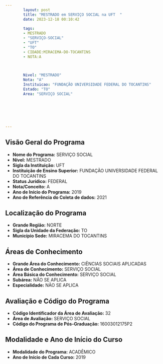 ```yaml
---
        layout: post
        title: "MESTRADO em SERVIÇO SOCIAL na UFT  "
        date: 2023-12-18 00:10:42
     
        tags:
        - MESTRADO
        - "SERVIÇO-SOCIAL"
        - "UFT"
        - "TO"
        - CIDADE:MIRACEMA-DO-TOCANTINS
        - NOTA:A
        
       

        Nivel: "MESTRADO"
        Nota: "A"
        Instituicao: "FUNDAÇÃO UNIVERSIDADE FEDERAL DO TOCANTINS"
        Estado: "TO"
        Area: "SERVIÇO SOCIAL"
        
        
        
        
        
        
---
```

## Visão Geral do Programa
- **Nome do Programa:** SERVIÇO SOCIAL
- **Nível:** MESTRADO
- **Sigla da Instituição:** UFT
- **Instituição de Ensino Superior:** FUNDAÇÃO UNIVERSIDADE FEDERAL DO TOCANTINS
- **Status Jurídico:** FEDERAL
- **Nota/Conceito:** A
- **Ano de Início do Programa:** 2019
- **Ano de Referência do Coleta de dados:** 2021

## Localização do Programa
- **Grande Região:** NORTE
- **Sigla da Unidade da Federação:** TO
- **Município Sede:** MIRACEMA DO TOCANTINS

## Áreas de Conhecimento
- **Grande Área do Conhecimento:** CIÊNCIAS SOCIAIS APLICADAS
- **Área de Conhecimento:** SERVIÇO SOCIAL
- **Área Básica do Conhecimento:** SERVIÇO SOCIAL
- **Subárea:** NÃO SE APLICA
- **Especialidade:** NÃO SE APLICA

## Avaliação e Código do Programa
- **Código Identificador da Área de Avaliação:** 32
- **Área de Avaliação:** SERVIÇO SOCIAL
- **Código do Programa de Pós-Graduação:** 16003012175P2


## Modalidade e Ano de Início do Curso
- **Modalidade do Programa:** ACADÊMICO
- **Ano de Início de Cada Curso:** 2019
